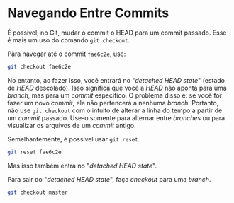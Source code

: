 # Navegando Entre Commits

É possível, no Git, mudar o commit o HEAD para um commit passado. Esse é mais um
uso do comando `git checkout`.

Pàra navegar até o commit `fae6c2e`, use:
```sh
git checkout fae6c2e
```

No entanto, ao fazer isso, você entrará no "_detached HEAD state_" (estado de
_HEAD_ descolado). Isso significa que você a _HEAD_ não aponta para uma
_branch_, mas para um _commit_ específico. O problema disso é: se você for fazer
um novo _commit_, ele não pertencerá a nenhuma _branch_. Portanto, não use
`git checkout` com o intuito de alterar a linha do tempo a partir de um _commit_
passado. Use-o somente para alternar entre _branches_ ou para visualizar os
arquivos de um _commit_ antigo.

Semelhantemente, é possível usar `git reset`.
```sh
git reset fae6c2e
```

Mas isso também entra no "_detached HEAD state_".

Para sair do "_detached HEAD state_", faça _checkout_ para uma _branch_.
```sh
git checkout master
```
